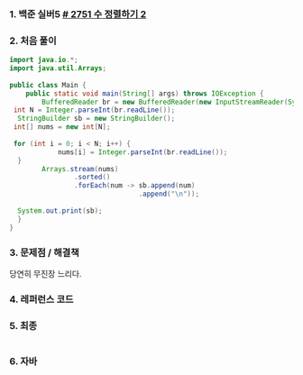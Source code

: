 ### 1. 백준 실버5 [# 2751 수 정렬하기 2](https://www.acmicpc.net/problem/2751)

### 2. 처음 풀이

``` java
import java.io.*;  
import java.util.Arrays;  
  
public class Main {  
    public static void main(String[] args) throws IOException {  
        BufferedReader br = new BufferedReader(new InputStreamReader(System.in));  
 int N = Integer.parseInt(br.readLine());  
  StringBuilder sb = new StringBuilder();  
 int[] nums = new int[N];  
  
 for (int i = 0; i < N; i++) {  
            nums[i] = Integer.parseInt(br.readLine());  
  }  
        Arrays.stream(nums)  
                .sorted()  
                .forEach(num -> sb.append(num)  
                                .append("\n"));  
  
  System.out.print(sb);  
  }  
}
```

### 3. 문제점 / 해결책
당연히 무진장 느리다.

### 4. 레퍼런스 코드

### 5. 최종

``` java

```

### 6. 자바
<!--stackedit_data:
eyJoaXN0b3J5IjpbODg1ODgyNDY5XX0=
-->